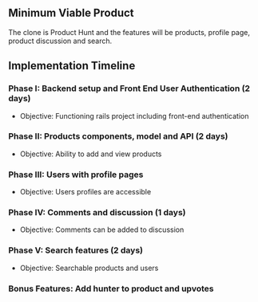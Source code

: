 
## Minimum Viable Product
The clone is Product Hunt and the features will be products, profile page, product discussion and search.

## Implementation Timeline

### Phase I: Backend setup and Front End User Authentication (2 days)
  - Objective: Functioning rails project including front-end authentication
### Phase II: Products components, model and API (2 days)
  - Objective: Ability to add and view products
### Phase III: Users with profile pages
  - Objective: Users profiles are accessible
### Phase IV: Comments and discussion (1 days)
  - Objective: Comments can be added to discussion
### Phase V: Search features (2 days)
  - Objective: Searchable products and users
### Bonus Features: Add hunter to product and upvotes
